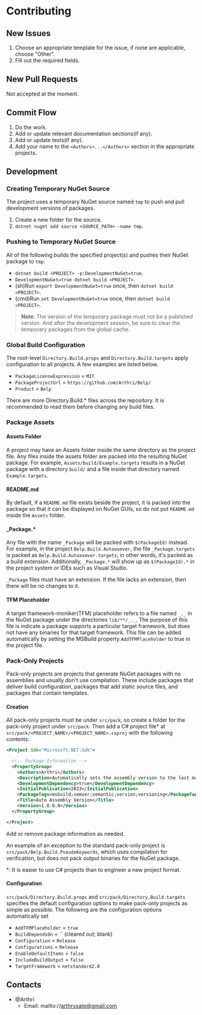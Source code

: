 # Contributing

## New Issues
1. Choose an appropriate template for the issue, if none are applicable, choose "Other".
1. Fill out the required fields.

## New Pull Requests
Not accepted at the moment.

## Commit Flow
1. Do the work.
1. Add or update relevant documentation sections(if any).
1. Add or update tests(if any).
1. Add your name to the `<Authors>...</Authors>` section in the appropriate projects.

## Development

### Creating Temporary NuGet Source
The project uses a temporary NuGet source named `tmp` to push and pull development versions of packages.

1. Create a new folder for the source.
1. `dotnet nuget add source <SOURCE_PATH> -name tmp`.

### Pushing to Temporary NuGet Source
All of the following builds the specified project(s) and pushes their NuGet package to `tmp`.
- `dotnet build <PROJECT> -p:DevelopmentNuGet=true`.
- `DevelopmentNuGet=true dotnet build <PROJECT>`.
- (sh)Run `export DevelopmentNuGet=true` once, then `dotnet build <PROJECT>`.
- (cmd)Run `set DevelopmentNuGet=true` once, then `dotnet build <PROJECT>`.

> **Note**: The version of the temporary package must not be a published version. And after the development session, be sure to clear the temporary packages from the global cache.

### Global Build Configuration
The root-level `Directory.Build.props` and `Directory.Build.targets` apply configuration to all projects. A few examples are listed below.
- `PackageLicenseExpression` = `MIT`
- `PackageProjectUrl` = `https://github.com/Arthri/Belp/`
- `Product` = `Belp`

There are more Directory.Build.* files across the repository. It is recommended to read them before changing any build files.

### Package Assets

#### Assets Folder
A project may have an Assets folder inside the same directory as the project file. Any files inside the assets folder are packed into the resulting NuGet package. For example, `Assets/build/Example.targets` results in a NuGet package with a directory `build/` and a file inside that directory named `Example.targets`.

#### README.md
By default, if a `README.md` file exists beside the project, it is packed into the package so that it can be displayed on NuGet GUIs, so do not put `README.md` inside the `Assets` folder.

#### _Package.*
Any file with the name `_Package` will be packed with `$(PackageId)` instead. For example, in the project `Belp.Build.Autoasmver`, the file `_Package.targets` is packed as `Belp.Build.Autoasmver.targets`; in other words, it's packed as a build extension. Additionally, `_Package.*` will show up as `$(PackageId).*` in the project system or IDEs such as Visual Studio.

`_Package` files must have an extension. If the file lacks an extension, then there will be no changes to it.

#### TFM Placeholder
A target framework-moniker(TFM) placeholder refers to a file named `_._` in the NuGet package under the directories `lib/**/_._`. The purpose of this file is indicate a package supports a particular target framework, but does not have any binaries for that target framework. This file can be added automatically by setting the MSBuild property `AddTFMPlaceholder` to true in the project file.

### Pack-Only Projects
Pack-only projects are projects that generate NuGet packages with no assemblies and usually don't use compilation. These include packages that deliver build configuration, packages that add static source files, and packages that contain templates.

#### Creation
All pack-only projects must be under `src/pack`, so create a folder for the pack-only project under `src/pack`. Then add a C# project file* at `src/pack/<PROJECT_NAME>/<PROJECT_NAME>.csproj` with the following contents:
```xml
<Project Sdk="Microsoft.NET.Sdk">

  <!-- Package Information -->
  <PropertyGroup>
    <Authors>Arthri</Authors>
    <Description>Automatically sets the assembly version to the last major version.</Description>
    <DevelopmentDependency>true</DevelopmentDependency>
    <InitialPublication>2023</InitialPublication>
    <PackageTags>msbuild;semver;semantic;version;versioning</PackageTags>
    <Title>Auto Assembly Version</Title>
    <Version>1.0.0.0</Version>
  </PropertyGroup>

</Project>
```
Add or remove package information as needed.

An example of an exception to the standard pack-only project is `src/pack/Belp.Build.PseudoKeywords`, which uses compilation for verification, but does not pack output binaries for the NuGet package.

*: It is easier to use C# projects than to engineer a new project format.

#### Configuration
`src/pack/Directory.Build.props` and `src/pack/Directory.Build.targets` specifies the default configuration options to make pack-only projects as simple as possible. The following are the configuration options automatically set
- `AddTFMPlaceholder` = `true`
- `BuildDependsOn` = `` (cleared out; blank)
- `Configuration` = `Release`
- `Configurations` = `Release`
- `EnableDefaultItems` = `false`
- `IncludeBuildOutput` = `false`
- `TargetFramework` = `netstandard2.0`

## Contacts
- @Arthri
    - Email: mailto://arthryxate@gmail.com
